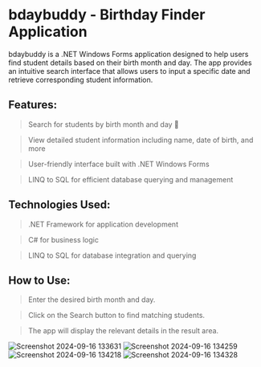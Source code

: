 # bdaybuddy - Birthday Finder Application

bdaybuddy is a .NET Windows Forms application designed to help users find student details based on their birth month and day. The app provides an intuitive search interface that allows users to input a specific date and retrieve corresponding student information.

## Features:
>Search for students by birth month and day 📅

>View detailed student information including name, date of birth, and more

>User-friendly interface built with .NET Windows Forms

>LINQ to SQL for efficient database querying and management

## Technologies Used:
>.NET Framework for application development

>C# for business logic

>LINQ to SQL for database integration and querying

## How to Use:
>Enter the desired birth month and day.

>Click on the Search button to find matching students.

>The app will display the relevant details in the result area.

![Screenshot 2024-09-16 133631](https://github.com/user-attachments/assets/90015706-4a6b-4bdc-ab4e-fb5aa95a4af9)
![Screenshot 2024-09-16 134259](https://github.com/user-attachments/assets/3167584d-f6f6-4528-ab3e-24f1591c4a0b)
![Screenshot 2024-09-16 134218](https://github.com/user-attachments/assets/c628a7f5-12fb-4fbb-ba2e-8eeee5caed3a)
![Screenshot 2024-09-16 134328](https://github.com/user-attachments/assets/2aece6af-4f4f-4c3a-ad86-ec67aeec11bc)

